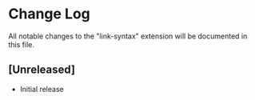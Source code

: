 # Change Log

All notable changes to the "link-syntax" extension will be documented in this file.

## [Unreleased]

- Initial release